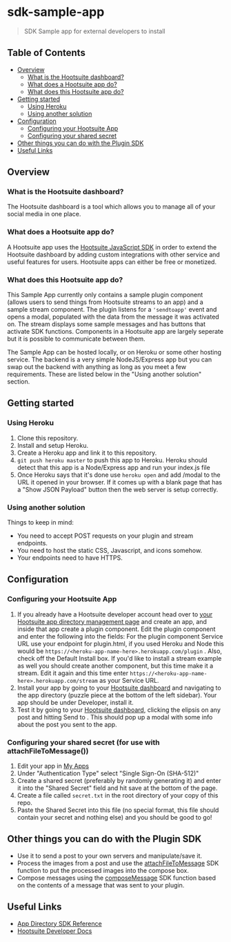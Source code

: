 # sdk-sample-app

> SDK Sample app for external developers to install

## Table of Contents

- [Overview](#overview)
  - [What is the Hootsuite dashboard?](#what-is-the-hootsuite-dashboard)
  - [What does a Hootsuite app do?](#what-does-a-hootsuite-app-do)
  - [What does this Hootsuite app do?](#what-does-this-hootsuite-app-do)
- [Getting started](#getting-started)
  - [Using Heroku](#using-heroku)
  - [Using another solution](#using-another-solution)
- [Configuration](#configuration)
  - [Configuring your Hootsuite App](#configuring-your-hootsuite-app)
  - [Configuring your shared secret](#configuring-your-shared-secret-for-use-with-attachfiletomessage)
- [Other things you can do with the Plugin SDK](#other-things-you-can-do-with-the-Plugin-SDK)
- [Useful Links](#useful-links)

## Overview

### What is the Hootsuite dashboard?

The Hootsuite dashboard is a tool which allows you to manage all of your social media in one place.

### What does a Hootsuite app do?

A Hootsuite app uses the [Hootsuite JavaScript SDK](https://app-directory.s3.amazonaws.com/docs/sdk/index.html) in order to extend the Hootsuite dashboard by adding custom integrations with other service and useful features for users. Hootsuite apps can either be free or monetized.

### What does this Hootsuite app do?

This Sample App currently only contains a sample plugin component (allows users to send things from Hootsuite streams to an app) and a sample stream component. The plugin listens for a `'sendtoapp'` event and opens a modal, populated with the data from the message it was activated on. The stream displays some sample messages and has buttons that activate SDK functions. Components in a Hootsuite app are largely seperate but it is possible to communicate between them.

The Sample App can be hosted locally, or on Heroku or some other hosting service. The backend is a very simple NodeJS/Express app but you can swap out the backend with anything as long as you meet a few requirements. These are listed below in the "Using another solution" section.

## Getting started

### Using Heroku

1. Clone this repository.
2. Install and setup Heroku.
3. Create a Heroku app and link it to this repository.
4. `git push heroku master` to push this app to Heroku. Heroku should detect that this app is a Node/Express app and run your index.js file
5. Once Heroku says that it's done use `heroku open` and add /modal to the URL it opened in your browser. If it comes up with a blank page that has a "Show JSON Payload" button then the web server is setup correctly.


### Using another solution

Things to keep in mind:

* You need to accept POST requests on your plugin and stream endpoints.
* You need to host the static CSS, Javascript, and icons somehow.
* Your endpoints need to have HTTPS.

## Configuration

### Configuring your Hootsuite App

1. If you already have a Hootsuite developer account head over to [your Hootsuite app  directory management page](https://hootsuite.com/developers/my-apps) and create an app, and inside that app create a plugin component. Edit the plugin component and enter the following into the fields: For the plugin component Service URL use your endpoint for plugin.html, if you used Heroku and Node this would be `https://<heroku-app-name-here>.herokuapp.com/plugin` . Also, check off the Default Install box. If you'd like to install a stream example as well you should create another component, but this time make it a stream. Edit it again and this time enter `https://<heroku-app-name-here>.herokuapp.com/stream` as your Service URL.
2. Install your app by going to your [Hootsuite dashboard](https://hootsuite.com/dashboard) and navigating to the app directory (puzzle piece at the bottom of the left sidebar). Your app should be under Developer, install it.
3. Test it by going to your [Hootsuite dashboard](https://hootsuite.com/dashboard), clicking the elipsis on any post and hitting Send to <your-plugin-component-name>. This should pop up a modal with some info about the post you sent to the app.

### Configuring your shared secret (for use with attachFileToMessage())
1. Edit your app in [My Apps](https://hootsuite.com/developers/my-apps)
2. Under "Authentication Type" select "Single Sign-On (SHA-512)"
3. Create a shared secret (preferably by randomly generating it) and enter it into the "Shared Secret" field and hit save at the bottom of the page.
4. Create a file called `secret.txt` in the root directory of your copy of this repo.
5. Paste the Shared Secret into this file (no special format, this file should contain your secret and nothing else) and you should be good to go!

## Other things you can do with the Plugin SDK

* Use it to send a post to your own servers and manipulate/save it.
* Process the images from a post and use the [attachFileToMessage](https://app-directory.s3.amazonaws.com/docs/sdk/global.html#attachMedia) SDK function to put the processed images into the compose box.
* Compose messages using the [composeMessage](https://app-directory.s3.amazonaws.com/docs/sdk/global.html#composeMessage) SDK function based on the contents of a message that was sent to your plugin.

## Useful Links

* [App Directory SDK Reference](https://app-directory.s3.amazonaws.com/docs/sdk/index.html)
* [Hootsuite Developer Docs](https://developer.hootsuite.com/docs)
